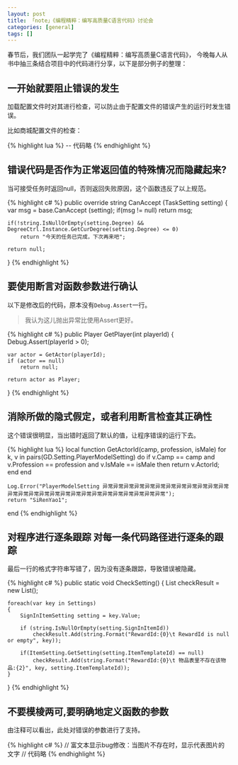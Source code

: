```yaml
---
layout: post
title: 「note」《编程精粹：编写高质量C语言代码》讨论会
categories: [general]
tags: []
---
```


春节后，我们团队一起学完了《编程精粹：编写高质量C语言代码》，
今晚每人从书中抽三条结合项目中的代码进行分享，以下是部分例子的整理：

## 一开始就要阻止错误的发生
加载配置文件时对其进行检查，可以防止由于配置文件的错误产生的运行时发生错误。

比如商城配置文件的检查：

{% highlight lua %}
-- 代码略
{% endhighlight %}    

## 错误代码是否作为正常返回值的特殊情况而隐藏起来?
当可接受任务时返回null，否则返回失败原因，这个函数违反了以上规范。

{% highlight c# %}
public override string CanAccept (TaskSetting setting)
{
    var msg = base.CanAccept (setting);
    if(msg != null)
        return msg;
    
    if(!string.IsNullOrEmpty(setting.Degree) && DegreeCtrl.Instance.GetCurDegree(setting.Degree) <= 0)
        return "今天的任务已完成，下次再来吧";
    
    return null;
}
{% endhighlight %}

## 要使用断言对函数参数进行确认
以下是修改后的代码，原本没有`Debug.Assert`一行。

> 我认为这儿抛出异常比使用Assert更好。

{% highlight c# %}
public Player GetPlayer(int playerId)
{
    Debug.Assert(playerId > 0);

    var actor = GetActor(playerId);
    if (actor == null)
        return null;

    return actor as Player;
}
{% endhighlight %}        

## 消除所做的隐式假定，或者利用断言检查其正确性
这个错误很明显，当出错时返回了默认的值，让程序错误的运行下去。

{% highlight lua %}
local function GetActorId(camp, profession, isMale)
    for k, v in pairs(GD.Setting.PlayerModelSetting) do
        if v.Camp == camp and v.Profession == profession and v.IsMale == isMale then
            return v.ActorId;
        end
    end

    Log.Error("PlayerModelSetting 异常异常异常异常异常异常异常异常异常异常异常异常异常异常异常异常异常异常异常异常异常异常异常异常异常异常异常");
    return "SiRenYao1";
end
{% endhighlight %}

## 对程序进行逐条跟踪 对每一条代码路径进行逐条的跟踪
最后一行的格式字符串写错了，因为没有逐条跟踪，导致错误被隐藏。

{% highlight c# %}
public static void CheckSetting()
{
    List<string> checkResult = new List<string>();
    
    foreach(var key in Settings)
    {
        SignInItemSetting setting = key.Value;
        
        if (string.IsNullOrEmpty(setting.SignInItemId))
            checkResult.Add(string.Format("RewardId:{0}\t RewardId is null or empty", key));

        if(ItemSetting.GetSetting(setting.ItemTemplateId) == null)
            checkResult.Add(string.Format("RewardId:{0}\t 物品表里不存在该物品:{2}", key, setting.ItemTemplateId));
    }
}
{% endhighlight %}

## 不要模棱两可,要明确地定义函数的参数
由注释可以看出，此处对错误的参数进行了支持。

{% highlight c# %}
// 富文本显示bug修改：当图片不存在时，显示代表图片的文字
// 代码略
{% endhighlight %}

    